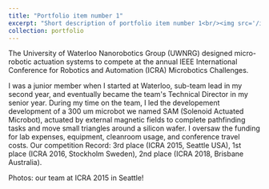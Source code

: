 ```yaml
---
title: "Portfolio item number 1"
excerpt: "Short description of portfolio item number 1<br/><img src='/images/500x300.png'>"
collection: portfolio
---
```


The University of Waterloo Nanorobotics Group (UWNRG) designed micro-robotic actuation systems to compete at the annual IEEE International Conference for Robotics and Automation (ICRA) Microbotics Challenges. 

I was a junior member when I started at Waterloo, sub-team lead in my second year, and eventually became the team's Technical Director in my senior year. During my time on the team, I led the developement development of a 300 um microbot we named SAM (Solenoid Actuated Microbot), actuated by external magnetic fields to complete pathfinding tasks and move small triangles around a silicon wafer. I oversaw the funding for lab expenses, equipment, cleanroom usage, and conference travel costs. Our competition Record: 3rd place (ICRA 2015, Seattle USA), 1st place (ICRA 2016, Stockholm Sweden), 2nd place (ICRA 2018, Brisbane Australia). 

Photos: our team at ICRA 2015 in Seattle!